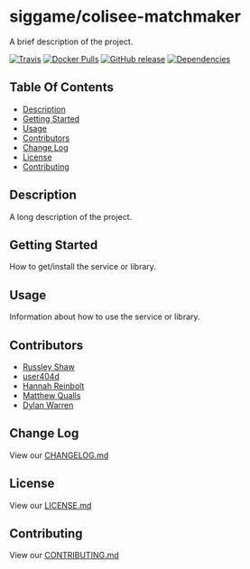 # siggame/colisee-matchmaker

A brief description of the project.

[![Travis](https://img.shields.io/travis/siggame/colisee-matchmaker.svg?style=flat-square)](https://travis-ci.org/siggame/colisee-matchmaker)
[![Docker Pulls](https://img.shields.io/docker/pulls/colisee-matchmaker/registre.svg?style=flat-square)](https://hub.docker.com/r/siggame/colisee-matchmaker/)
[![GitHub release](https://img.shields.io/github/release/siggame/colisee-matchmaker.svg?style=flat-square)](https://github.com/siggame/colisee-matchmaker/releases)
[![Dependencies](https://img.shields.io/david/siggame/colisee-matchmaker.svg)](https://github.com/siggame/colisee-matchmaker)

## Table Of Contents
- [Description](#description)
- [Getting Started](#getting-started)
- [Usage](#usage)
- [Contributors](#contributors)
- [Change Log](#change-log)
- [License](#license)
- [Contributing](#contributing)

## Description

A long description of the project.

## Getting Started

How to get/install the service or library.

## Usage

Information about how to use the service or library.

## Contributors
- [Russley Shaw](https://github.com/russleyshaw)
- [user404d](https://github.com/user404d)
- [Hannah Reinbolt](https://github.com/LoneGalaxy)
- [Matthew Qualls](https://github.com/MatthewQualls)
- [Dylan Warren](https://github.com/Uhuh)

## Change Log

View our [CHANGELOG.md](https://github.com/siggame/colisee-matchmaker/blob/master/CHANGELOG.md)

## License

View our [LICENSE.md](https://github.com/siggame/colisee/blob/master/LICENSE.md)

## Contributing

View our [CONTRIBUTING.md](https://github.com/siggame/colisee/blob/master/CONTRIBUTING.md)
